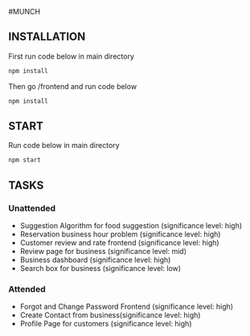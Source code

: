 #MUNCH

## INSTALLATION
First run code below in main directory
```bash
npm install
```
Then go /frontend and run code below
```bash
npm install
```

## START
Run code below in main directory
```bash
npm start
```

## TASKS

### Unattended

- Suggestion Algorithm for food suggestion (significance level: high)
- Reservation business hour problem (significance level: high)
- Customer review and rate frontend (significance level: high)
- Review page for business (significance level: mid)
- Business dashboard (significance level: high)
- Search box for business (significance level: low)

### Attended

+ Forgot and Change Password Frontend (significance level: high)
+ Create Contact from business(significance level: high)
+ Profile Page for customers (significance level: high)